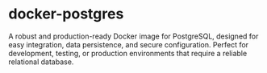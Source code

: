 # docker-postgres
A robust and production-ready Docker image for PostgreSQL, designed for easy integration, data persistence, and secure configuration. Perfect for development, testing, or production environments that require a reliable relational database.
